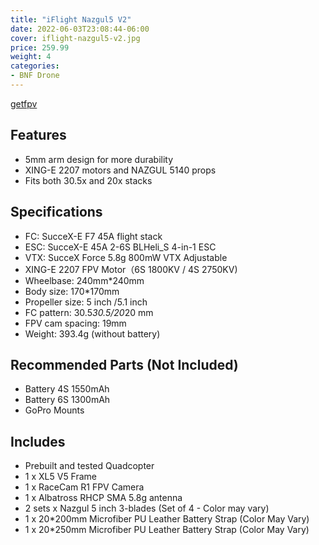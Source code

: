 ```yaml
---
title: "iFlight Nazgul5 V2"
date: 2022-06-03T23:08:44-06:00
cover: iflight-nazgul5-v2.jpg
price: 259.99
weight: 4
categories:
- BNF Drone
---
```


[getfpv](https://www.getfpv.com/iflight-nazgul5-v2-5-fpv-freestyle-rtf-bnf.html)

## Features

- 5mm arm design for more durability
- XING-E 2207 motors and NAZGUL 5140 props
- Fits both 30.5x and 20x stacks

## Specifications

- FC: SucceX-E F7 45A flight stack
- ESC: SucceX-E 45A 2-6S BLHeli_S 4-in-1 ESC
- VTX:  SucceX Force 5.8g 800mW VTX Adjustable
- XING-E 2207 FPV Motor（6S 1800KV / 4S 2750KV)
- Wheelbase: 240mm*240mm
- Body size: 170*170mm
- Propeller size: 5 inch /5.1 inch
- FC pattern: 30.5*30.5/20*20 mm
- FPV cam spacing: 19mm
- Weight: 393.4g (without battery)

## Recommended Parts (Not Included)

- Battery 4S 1550mAh
- Battery 6S 1300mAh
- GoPro Mounts

## Includes

- Prebuilt and tested Quadcopter
- 1 x XL5 V5 Frame
- 1 x RaceCam R1 FPV Camera
- 1 x Albatross RHCP SMA 5.8g antenna
- 2 sets x Nazgul 5 inch 3-blades (Set of 4 - Color may vary)
- 1 x 20*200mm Microfiber PU Leather Battery Strap (Color May Vary)
- 1 x 20*250mm Microfiber PU Leather Battery Strap (Color May Vary)

